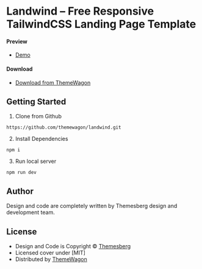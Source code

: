 # Landwind – Free Responsive TailwindCSS Landing Page Template

#### Preview

 - [Demo](https://themewagon.github.io/landwind/)

#### Download
 - [Download from ThemeWagon]( https://themewagon.com/themes/crypgo)
 
 
## Getting Started

1. Clone from Github 
```
https://github.com/themewagon/landwind.git
```
2. Install Dependencies
```
npm i
```
3. Run local server
```
npm run dev
```

## Author

Design and code are completely written by Themesberg design and development team.  


## License

 - Design and Code is Copyright &copy; [Themesberg](https://themesberg.com/)
 - Licensed cover under [MIT]
 - Distributed by [ThemeWagon](https://themewagon.com)

